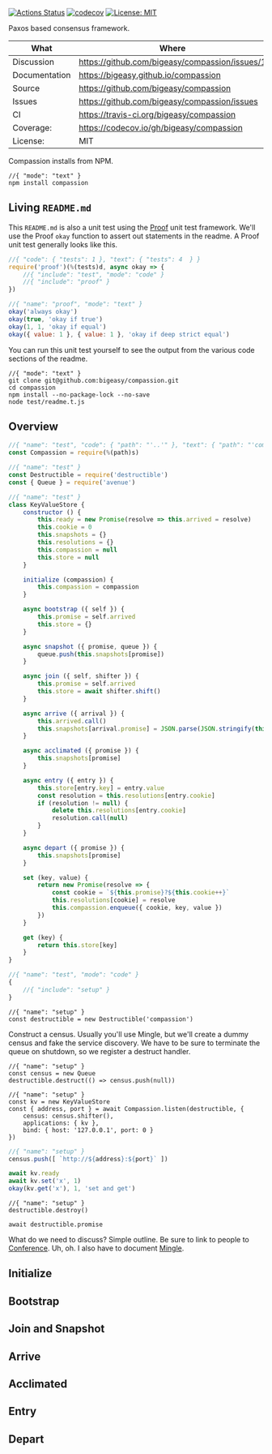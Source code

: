 [![Actions Status](https://github.com/bigeasy/compassion/workflows/Node%20CI/badge.svg)](https://github.com/bigeasy/compassion/actions)
[![codecov](https://codecov.io/gh/bigeasy/compassion/branch/master/graph/badge.svg)](https://codecov.io/gh/bigeasy/compassion)
[![License: MIT](https://img.shields.io/badge/License-MIT-yellow.svg)](https://opensource.org/licenses/MIT)

Paxos based consensus framework.

| What          | Where                                             |
| --- | --- |
| Discussion    | https://github.com/bigeasy/compassion/issues/1    |
| Documentation | https://bigeasy.github.io/compassion              |
| Source        | https://github.com/bigeasy/compassion             |
| Issues        | https://github.com/bigeasy/compassion/issues      |
| CI            | https://travis-ci.org/bigeasy/compassion          |
| Coverage:     | https://codecov.io/gh/bigeasy/compassion          |
| License:      | MIT                                               |


Compassion installs from NPM.

```
//{ "mode": "text" }
npm install compassion
```

## Living `README.md`

This `README.md` is also a unit test using the
[Proof](https://github.com/bigeasy/proof) unit test framework. We'll use the
Proof `okay` function to assert out statements in the readme. A Proof unit test
generally looks like this.

```javascript
//{ "code": { "tests": 1 }, "text": { "tests": 4  } }
require('proof')(%(tests)d, async okay => {
    //{ "include": "test", "mode": "code" }
    //{ "include": "proof" }
})
```

```javascript
//{ "name": "proof", "mode": "text" }
okay('always okay')
okay(true, 'okay if true')
okay(1, 1, 'okay if equal')
okay({ value: 1 }, { value: 1 }, 'okay if deep strict equal')
```

You can run this unit test yourself to see the output from the various
code sections of the readme.

```text
//{ "mode": "text" }
git clone git@github.com:bigeasy/compassion.git
cd compassion
npm install --no-package-lock --no-save
node test/readme.t.js
```

## Overview

```javascript
//{ "name": "test", "code": { "path": "'..'" }, "text": { "path": "'compassion'" } }
const Compassion = require(%(path)s)
```

```javascript
//{ "name": "test" }
const Destructible = require('destructible')
const { Queue } = require('avenue')
```

```javascript
//{ "name": "test" }
class KeyValueStore {
    constructor () {
        this.ready = new Promise(resolve => this.arrived = resolve)
        this.cookie = 0
        this.snapshots = {}
        this.resolutions = {}
        this.compassion = null
        this.store = null
    }

    initialize (compassion) {
        this.compassion = compassion
    }

    async bootstrap ({ self }) {
        this.promise = self.arrived
        this.store = {}
    }

    async snapshot ({ promise, queue }) {
        queue.push(this.snapshots[promise])
    }

    async join ({ self, shifter }) {
        this.promise = self.arrived
        this.store = await shifter.shift()
    }

    async arrive ({ arrival }) {
        this.arrived.call()
        this.snapshots[arrival.promise] = JSON.parse(JSON.stringify(this.store))
    }

    async acclimated ({ promise }) {
        this.snapshots[promise]
    }

    async entry ({ entry }) {
        this.store[entry.key] = entry.value
        const resolution = this.resolutions[entry.cookie]
        if (resolution != null) {
            delete this.resolutions[entry.cookie]
            resolution.call(null)
        }
    }

    async depart ({ promise }) {
        this.snapshots[promise]
    }

    set (key, value) {
        return new Promise(resolve => {
            const cookie = `${this.promise}?${this.cookie++}`
            this.resolutions[cookie] = resolve
            this.compassion.enqueue({ cookie, key, value })
        })
    }

    get (key) {
        return this.store[key]
    }
}
```

```javascript
//{ "name": "test", "mode": "code" }
{
    //{ "include": "setup" }
}
```

```
//{ "name": "setup" }
const destructible = new Destructible('compassion')
```

Construct a census. Usually you'll use Mingle, but we'll create a dummy census
and fake the service discovery. We have to be sure to terminate the queue on
shutdown, so we register a destruct handler.

```
//{ "name": "setup" }
const census = new Queue
destructible.destruct(() => census.push(null))
```

```
//{ "name": "setup" }
const kv = new KeyValueStore
const { address, port } = await Compassion.listen(destructible, {
    census: census.shifter(),
    applications: { kv },
    bind: { host: '127.0.0.1', port: 0 }
})
```

```javascript
//{ "name": "setup" }
census.push([ `http://${address}:${port}` ])

await kv.ready
await kv.set('x', 1)
okay(kv.get('x'), 1, 'set and get')
```

```
//{ "name": "setup" }
destructible.destroy()

await destructible.promise
```

What do we need to discuss? Simple outline. Be sure to link to people to
[Conference](https://github.com/bigeasy/conference). Uh, oh. I also have to
document [Mingle](https://github.com/bigeasy/mingle).

## Initialize

## Bootstrap

## Join and Snapshot

## Arrive

## Acclimated

## Entry

## Depart

